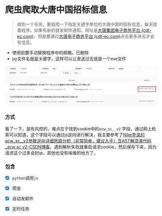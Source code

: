 # 爬虫爬取大唐中国招标信息

> 收到一个任务，要我爬一下指定关键字单位的大唐中国的招标信息，每天挂着程序，如果有新的就发邮件通知。网址是[大唐集团电子商务平台 (cdt-ec.com)](https://tang.cdt-ec.com/notice/webpage/jsp/more.jsp)，但是要通过[大唐电子商务平台 (cdt-ec.com)](https://tang.cdt-ec.com/home/)点击更多进去才会有信息。

* 使用前要手动替换程序中的邮箱，已删除
* py文件名就是关键字，这样可以让发送过去就是一个exe文件

![image-20240115172229929](Readme.assets/image-20240115172229929.png)

### 方式

看了一下，是有风控的，难点在于找到cookie中的`acw_sc__v2` 字段，通过网上检索可以知道，这个字段可以通过js逆向进行解决，我主要参考了[Nike登录的acw_sc__v2参数逆向详细思路分析（非常简单，建议入手）含AST解混淆代码_acw sc v2-CSDN博客](https://blog.csdn.net/qq_41866988/article/details/131263718)。遇到解析失败就重启请求cookie，然后保存下来，因为请求这个过多会封ip，其他也没有啥难的地方了。

### 包含

- [x] `python`调用`js`

- [x] 爬虫

- [x] 自动发邮件

- [x] 定时任务

